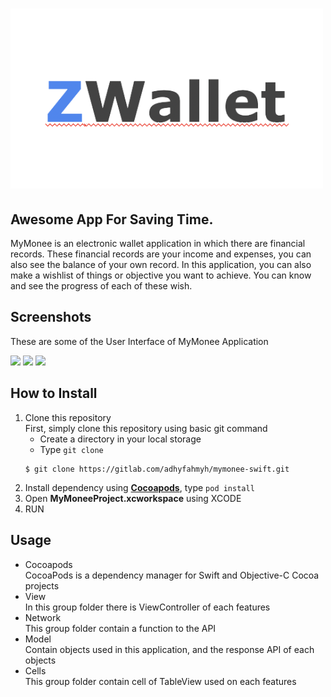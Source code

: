 # [<img src="/Assets/ZWallet%20logo.png" width="500"/>](MyMonee)
## Awesome App For Saving Time.

MyMonee is an electronic wallet application in which there are financial records. These financial records are your income and expenses, you can also see the balance of your own record. In this application, you can also make a wishlist of things or objective you want to achieve. You can know and see the progress of each of these wish.

## Screenshots

These are some of the User Interface of MyMonee Application

[<img src="/Assets/Screen%20Shot%202021-06-01%20at%2006.23.03.png" width="250"/>](home)
[<img src="/Assets/Screen%20Shot%202021-06-01%20at%2007.09.05.png" width="250"/>](dream)
[<img src="/Assets/Screen%20Shot%202021-06-01%20at%2007.09.10.png" width="250"/>](profile)

## How to Install
1. Clone this repository <br />
First, simply clone this repository using basic git command
	- Create a directory in your local storage
	- Type `git clone`
	```
	$ git clone https://gitlab.com/adhyfahmyh/mymonee-swift.git
	```
2. Install dependency using [**Cocoapods**](https://cocoapods.org/), type `pod install`
3. Open **MyMoneeProject.xcworkspace** using XCODE
4. RUN

## Usage

- Cocoapods <br>
CocoaPods is a dependency manager for Swift and Objective-C Cocoa projects<br>
- View <br>
In this group folder there is ViewController of each features<br>
- Network <br>
This group folder contain a function to the API<br>
- Model <br>
Contain objects used in this application, and the response API of each objects
- Cells <br>
This group folder contain cell of TableView used on each features<br>
